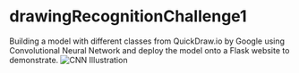 # drawingRecognitionChallenge1

Building a model with different classes from QuickDraw.io by Google using Convolutional Neural Network and deploy the model onto a Flask website to demonstrate.
![CNN Illustration](https://github.com/ngoinhaoto/drawingRecognitionChallenge1/assets/68233426/190a3ec6-e24d-422b-8ac9-37099c435d32)


